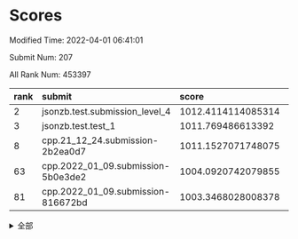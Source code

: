 # Scores

Modified Time: 2022-04-01 06:41:01

Submit Num: 207

All Rank Num: 453397

| rank |               submit               |       score        |       sigma        | pk_num |
| :--- | :--------------------------------- | :----------------- | :----------------- | :----- |
| 2    | jsonzb.test.submission_level_4     | 1012.4114114085314 | 0.7902522426692492 | 8763   |
| 3    | jsonzb.test.test_1                 | 1011.769486613392  | 0.779254148761491  | 8761   |
| 8    | cpp.21_12_24.submission-2b2ea0d7   | 1011.1527071748075 | 0.7943372912737179 | 8765   |
| 63   | cpp.2022_01_09.submission-5b0e3de2 | 1004.0920742079855 | 0.7070219894674645 | 8759   |
| 81   | cpp.2022_01_09.submission-816672bd | 1003.3468028008378 | 0.7014052303266061 | 8756   |


<details>
<summary>全部</summary>

| rank |                 submit                 |       score        |       sigma        | pk_num |
| :--- | :------------------------------------- | :----------------- | :----------------- | :----- |
| 1    | gobigger.level_3.submission_level_3_19 | 1012.4503100443154 | 0.787916941068448  | 8757   |
| 2    | jsonzb.test.submission_level_4         | 1012.4114114085314 | 0.7902522426692492 | 8763   |
| 3    | jsonzb.test.test_1                     | 1011.769486613392  | 0.779254148761491  | 8761   |
| 4    | gobigger.level_3.submission_level_3_26 | 1011.7316258812193 | 0.7696052433272891 | 8762   |
| 5    | gobigger.level_3.submission_level_3_16 | 1011.70034063494   | 0.7745269948985133 | 8758   |
| 6    | gobigger.level_3.submission_level_3_11 | 1011.2605659909236 | 0.7739882278963189 | 8763   |
| 7    | gobigger.level_3.submission_level_3_27 | 1011.1631257893032 | 0.7586224605299793 | 8761   |
| 8    | cpp.21_12_24.submission-2b2ea0d7       | 1011.1527071748075 | 0.7943372912737179 | 8765   |
| 9    | gobigger.level_3.submission_level_3_39 | 1010.989857736004  | 0.7635720728555669 | 8762   |
| 10   | gobigger.level_3.submission_level_3_13 | 1010.9676923999257 | 0.7436210175115966 | 8763   |
| 11   | gobigger.level_3.submission_level_3_9  | 1010.9208294946773 | 0.7748645530644731 | 8763   |
| 12   | gobigger.level_3.submission_level_3_0  | 1010.8985925923449 | 0.7639101142109597 | 8762   |
| 13   | gobigger.level_3.submission_level_3_31 | 1010.844554132283  | 0.7543124960268076 | 8762   |
| 14   | gobigger.level_3.submission_level_3_18 | 1010.7601728003368 | 0.7821900979215186 | 8764   |
| 15   | gobigger.level_3.submission_level_3_30 | 1010.7168722936462 | 0.7446949628199372 | 8764   |
| 16   | gobigger.level_3.submission_level_3_44 | 1010.6663504188351 | 0.788586686363909  | 8758   |
| 17   | gobigger.level_3.submission_level_3_28 | 1010.6132199994908 | 0.7932895858638621 | 8763   |
| 18   | gobigger.level_3.submission_level_3_36 | 1010.5974142518257 | 0.7636240677496559 | 8764   |
| 19   | gobigger.level_3.submission_level_3_2  | 1010.5971224992439 | 0.7762545316696937 | 8758   |
| 20   | gobigger.level_3.submission_level_3_14 | 1010.5374200620599 | 0.788474564879247  | 8764   |
| 21   | gobigger.level_3.submission_level_3_7  | 1010.4421351439818 | 0.767955887415459  | 8762   |
| 22   | gobigger.level_3.submission_level_3_17 | 1010.311017441543  | 0.7733365245960169 | 8761   |
| 23   | gobigger.level_3.submission_level_3_37 | 1010.2368214782871 | 0.7603742779204059 | 8763   |
| 24   | gobigger.level_3.submission_level_3_20 | 1010.2047876115498 | 0.7397647991162392 | 8767   |
| 25   | gobigger.level_3.submission_level_3_12 | 1010.1409069191125 | 0.7629954564103986 | 8758   |
| 26   | gobigger.level_3.submission_level_3_8  | 1010.1125417706778 | 0.7536454394823069 | 8765   |
| 27   | gobigger.level_3.submission_level_3_47 | 1010.0856591145605 | 0.7589836215113778 | 8763   |
| 28   | gobigger.level_3.submission_level_3_6  | 1010.0293412361289 | 0.7797572557423863 | 8760   |
| 29   | gobigger.level_3.submission_level_3_38 | 1009.970367835694  | 0.7446981800652396 | 8761   |
| 30   | gobigger.level_3.submission_level_3_49 | 1009.7897933237787 | 0.7449740597395345 | 8759   |
| 31   | gobigger.level_3.submission_level_3_43 | 1009.7731396873954 | 0.747061183951531  | 8759   |
| 32   | gobigger.level_3.submission_level_3_40 | 1009.7637527788773 | 0.7494249632305626 | 8761   |
| 33   | gobigger.level_3.submission_level_3_35 | 1009.7633216863198 | 0.74456362367501   | 8766   |
| 34   | gobigger.level_3.submission_level_3_29 | 1009.7593725262865 | 0.7497154664099127 | 8764   |
| 35   | gobigger.level_3.submission_level_3_1  | 1009.7259709885311 | 0.7749251071469314 | 8761   |
| 36   | gobigger.level_3.submission_level_3_22 | 1009.6406206754525 | 0.7523195676012947 | 8757   |
| 37   | gobigger.level_3.submission_level_3_46 | 1009.5550185689249 | 0.7560130455234906 | 8761   |
| 38   | gobigger.level_3.submission_level_3_5  | 1009.5541425667041 | 0.7589813137972833 | 8761   |
| 39   | gobigger.level_3.submission_level_3_48 | 1009.523719099267  | 0.750617750023306  | 8760   |
| 40   | gobigger.level_3.submission_level_3_45 | 1009.4667467903797 | 0.7678431890143158 | 8763   |
| 41   | gobigger.level_3.submission_level_3_10 | 1009.4504788534506 | 0.7577344501443516 | 8757   |
| 42   | gobigger.level_3.submission_level_3_42 | 1009.4276944990099 | 0.7613257801103903 | 8763   |
| 43   | gobigger.level_3.submission_level_3_41 | 1009.4249301823087 | 0.771546185634962  | 8760   |
| 44   | gobigger.level_3.submission_level_3_21 | 1009.4039174899592 | 0.7562629503299398 | 8763   |
| 45   | gobigger.level_3.submission_level_3_32 | 1009.3589953270518 | 0.7652029328353144 | 8766   |
| 46   | gobigger.level_3.submission_level_3_23 | 1009.3415439545425 | 0.7531431525396639 | 8767   |
| 47   | gobigger.level_3.submission_level_3_4  | 1009.3363600531618 | 0.765399787471052  | 8759   |
| 48   | gobigger.level_3.submission_level_3_15 | 1009.1343320114914 | 0.736531732989082  | 8758   |
| 49   | gobigger.level_3.submission_level_3_34 | 1009.0975269449309 | 0.7632063437848047 | 8762   |
| 50   | gobigger.level_3.submission_level_3_24 | 1008.8846105628201 | 0.7249379698912316 | 8754   |
| 51   | gobigger.level_3.submission_level_3_33 | 1008.7785521943148 | 0.7621617853381705 | 8758   |
| 52   | gobigger.level_3.submission_level_3_25 | 1008.7677147402658 | 0.7249275151549085 | 8761   |
| 53   | gobigger.level_3.submission_level_3_3  | 1008.2340455608891 | 0.7432898484002716 | 8763   |
| 54   | gobigger.level_1.submission_level_1_0  | 1004.8513255136263 | 0.7204386351180107 | 8759   |
| 55   | gobigger.level_1.submission_level_1_37 | 1004.8080672766353 | 0.7237960576944338 | 8765   |
| 56   | gobigger.level_1.submission_level_1_32 | 1004.7344489735925 | 0.7173303236760805 | 8767   |
| 57   | gobigger.level_1.submission_level_1_21 | 1004.5302766909709 | 0.7087613593955489 | 8763   |
| 58   | gobigger.level_1.submission_level_1_1  | 1004.4144434950384 | 0.7153608328056615 | 8763   |
| 59   | gobigger.level_1.submission_level_1_22 | 1004.3696999848613 | 0.7131356818708513 | 8756   |
| 60   | gobigger.level_1.submission_level_1_36 | 1004.358967810804  | 0.7240651384042834 | 8763   |
| 61   | gobigger.level_1.submission_level_1_30 | 1004.1023834332361 | 0.7051723697786036 | 8764   |
| 62   | gobigger.level_1.submission_level_1_47 | 1004.0968554372685 | 0.7019563830152932 | 8761   |
| 63   | cpp.2022_01_09.submission-5b0e3de2     | 1004.0920742079855 | 0.7070219894674645 | 8759   |
| 64   | gobigger.level_1.submission_level_1_38 | 1004.0879472804833 | 0.7149931422031724 | 8760   |
| 65   | gobigger.level_1.submission_level_1_13 | 1004.0774563856023 | 0.7113957051292253 | 8765   |
| 66   | gobigger.level_1.submission_level_1_48 | 1003.9718519087859 | 0.7219231707246045 | 8761   |
| 67   | gobigger.level_1.submission_level_1_29 | 1003.9585142359649 | 0.7172483072795528 | 8765   |
| 68   | gobigger.level_1.submission_level_1_28 | 1003.8419115564861 | 0.7205181409786753 | 8766   |
| 69   | gobigger.level_1.submission_level_1_16 | 1003.838798979929  | 0.7068864302242919 | 8768   |
| 70   | gobigger.level_1.submission_level_1_5  | 1003.8239384607745 | 0.7169689456556243 | 8760   |
| 71   | gobigger.level_1.submission_level_1_44 | 1003.8111267070184 | 0.7080724476489616 | 8761   |
| 72   | gobigger.level_1.submission_level_1_42 | 1003.7835769281633 | 0.7135533722261945 | 8765   |
| 73   | gobigger.level_1.submission_level_1_31 | 1003.7455211577353 | 0.7081612556609387 | 8765   |
| 74   | gobigger.level_1.submission_level_1_41 | 1003.7048670521758 | 0.7142574474352197 | 8758   |
| 75   | gobigger.level_1.submission_level_1_4  | 1003.6543328391302 | 0.7078529500601186 | 8761   |
| 76   | gobigger.level_1.submission_level_1_34 | 1003.6163964312882 | 0.7130804295008502 | 8762   |
| 77   | gobigger.level_1.submission_level_1_46 | 1003.5367754698245 | 0.7118234297513651 | 8760   |
| 78   | gobigger.level_1.submission_level_1_7  | 1003.5126568325592 | 0.711595604267706  | 8756   |
| 79   | gobigger.level_1.submission_level_1_35 | 1003.4829859439722 | 0.7118910797406759 | 8757   |
| 80   | gobigger.level_1.submission_level_1_49 | 1003.4380223869898 | 0.7270349754420834 | 8764   |
| 81   | cpp.2022_01_09.submission-816672bd     | 1003.3468028008378 | 0.7014052303266061 | 8756   |
| 82   | gobigger.level_1.submission_level_1_12 | 1003.2610115671467 | 0.7129909861828966 | 8757   |
| 83   | gobigger.level_1.submission_level_1_43 | 1003.2410747726136 | 0.7169139393638712 | 8763   |
| 84   | gobigger.level_1.submission_level_1_15 | 1003.1866458102171 | 0.7240125469481792 | 8765   |
| 85   | gobigger.level_1.submission_level_1_20 | 1003.1813559412307 | 0.7140264682813251 | 8764   |
| 86   | gobigger.level_1.submission_level_1_40 | 1003.1331236944633 | 0.7245628789384971 | 8762   |
| 87   | gobigger.level_1.submission_level_1_26 | 1003.1216124281083 | 0.7230427780752674 | 8768   |
| 88   | gobigger.level_1.submission_level_1_18 | 1003.0334579583921 | 0.7057404115253639 | 8760   |
| 89   | gobigger.level_1.submission_level_1_39 | 1003.0307798358942 | 0.7153776623188051 | 8763   |
| 90   | gobigger.level_1.submission_level_1_33 | 1002.9621112881257 | 0.7126274925025634 | 8763   |
| 91   | gobigger.level_1.submission_level_1_24 | 1002.898932899263  | 0.7170592596997987 | 8762   |
| 92   | gobigger.level_1.submission_level_1_25 | 1002.831411220895  | 0.7224790588131241 | 8757   |
| 93   | gobigger.level_1.submission_level_1_6  | 1002.7035207687488 | 0.7059810404179111 | 8756   |
| 94   | gobigger.level_1.submission_level_1_10 | 1002.6012149831884 | 0.707523939614557  | 8759   |
| 95   | gobigger.level_1.submission_level_1_17 | 1002.5952649905048 | 0.7142561569181044 | 8761   |
| 96   | gobigger.level_1.submission_level_1_9  | 1002.5678689701323 | 0.7107051842746244 | 8759   |
| 97   | gobigger.level_1.submission_level_1_2  | 1002.5345865353694 | 0.711215919715379  | 8760   |
| 98   | gobigger.level_1.submission_level_1_14 | 1002.5331214750937 | 0.7031485467004039 | 8760   |
| 99   | gobigger.level_1.submission_level_1_8  | 1002.4782100898585 | 0.7165953043139024 | 8761   |
| 100  | gobigger.level_1.submission_level_1_45 | 1002.4034863344838 | 0.7120725968724558 | 8762   |
| 101  | gobigger.level_1.submission_level_1_19 | 1002.4015751586718 | 0.7152537872949348 | 8764   |
| 102  | gobigger.level_1.submission_level_1_27 | 1002.2917373828788 | 0.7240163812914675 | 8761   |
| 103  | gobigger.level_1.submission_level_1_23 | 1002.088374037373  | 0.7103583578555456 | 8764   |
| 104  | gobigger.level_1.submission_level_1_11 | 1002.0691649596521 | 0.7085490984590478 | 8756   |
| 105  | gobigger.level_1.submission_level_1_3  | 1001.9854713992924 | 0.7063751435467734 | 8758   |
| 106  | gobigger.random.submission_random_34   | 997.287785410865   | 0.7077159871896949 | 8761   |
| 107  | gobigger.random.submission_random_11   | 997.1140460603763  | 0.7153131784871892 | 8767   |
| 108  | gobigger.random.submission_random_48   | 996.8339880194137  | 0.7115374293134623 | 8762   |
| 109  | gobigger.random.submission_random_32   | 996.8330250212463  | 0.7176872268600434 | 8762   |
| 110  | gobigger.random.submission_random_22   | 996.8245370960453  | 0.7017511601262615 | 8762   |
| 111  | gobigger.random.submission_random_21   | 996.6612138741528  | 0.722497926353095  | 8761   |
| 112  | gobigger.random.submission_random_0    | 996.5934922456368  | 0.7115462087177395 | 8761   |
| 113  | gobigger.random.submission_random_28   | 996.5240404373094  | 0.7179666190404075 | 8757   |
| 114  | gobigger.random.submission_random_7    | 996.473695668383   | 0.7141917334558662 | 8759   |
| 115  | gobigger.random.submission_random_39   | 996.4599823099892  | 0.7071094217668858 | 8760   |
| 116  | gobigger.random.submission_random_13   | 996.4284114404458  | 0.7140674192495176 | 8762   |
| 117  | gobigger.random.submission_random_17   | 996.313879737118   | 0.713206478231217  | 8762   |
| 118  | gobigger.random.submission_random_35   | 996.2435941246769  | 0.7094905991066525 | 8759   |
| 119  | gobigger.random.submission_random_36   | 996.2047878490899  | 0.7080364736129262 | 8758   |
| 120  | gobigger.random.submission_random_1    | 996.2018259121803  | 0.7076679280967466 | 8760   |
| 121  | gobigger.random.submission_random_41   | 996.1817616635665  | 0.7003814580603979 | 8763   |
| 122  | gobigger.random.submission_random_38   | 996.1412224770135  | 0.7020430673410606 | 8763   |
| 123  | gobigger.random.submission_random_2    | 996.1344168339746  | 0.7122127429655462 | 8760   |
| 124  | gobigger.random.submission_random_46   | 996.1220311684946  | 0.6983629158866985 | 8761   |
| 125  | gobigger.random.submission_random_12   | 996.0993888568437  | 0.7126539739177992 | 8760   |
| 126  | gobigger.random.submission_random_20   | 996.0941780278627  | 0.7050651699469039 | 8762   |
| 127  | gobigger.random.submission_random_29   | 996.0895996177906  | 0.7152624795324306 | 8760   |
| 128  | gobigger.random.submission_random_6    | 995.9822141002574  | 0.707612738113514  | 8760   |
| 129  | gobigger.random.submission_random_5    | 995.9784002134979  | 0.730265722616608  | 8760   |
| 130  | gobigger.random.submission_random_30   | 995.974648680386   | 0.7158074216822026 | 8760   |
| 131  | gobigger.random.submission_random_18   | 995.9539023924644  | 0.7246951714898433 | 8762   |
| 132  | gobigger.random.submission_random_19   | 995.9392808146921  | 0.7167541287082407 | 8763   |
| 133  | gobigger.random.submission_random_26   | 995.9315027396934  | 0.7028891743375254 | 8766   |
| 134  | gobigger.random.submission_random_45   | 995.9153495022116  | 0.7150197487185929 | 8759   |
| 135  | gobigger.random.submission_random_23   | 995.879959836226   | 0.7080037016238648 | 8765   |
| 136  | gobigger.random.submission_random_47   | 995.8492403121137  | 0.7179868244276154 | 8764   |
| 137  | gobigger.random.submission_random_31   | 995.7702629962631  | 0.693095895230883  | 8762   |
| 138  | gobigger.random.submission_random_49   | 995.739812265561   | 0.7037386570882537 | 8759   |
| 139  | gobigger.random.submission_random_37   | 995.726888824565   | 0.725924594633669  | 8760   |
| 140  | gobigger.random.submission_random_33   | 995.6474952227425  | 0.7087772772330088 | 8760   |
| 141  | gobigger.random.submission_random_44   | 995.6275649217152  | 0.7029266994126732 | 8762   |
| 142  | gobigger.random.submission_random_4    | 995.5686590682333  | 0.7074392565736245 | 8760   |
| 143  | gobigger.random.submission_random_3    | 995.4882216700177  | 0.7362305760350836 | 8766   |
| 144  | gobigger.random.submission_random_40   | 995.4624643533331  | 0.7239937433330152 | 8753   |
| 145  | gobigger.random.submission_random_42   | 995.4507427524522  | 0.710001912258724  | 8760   |
| 146  | gobigger.random.submission_random_10   | 995.3957297303555  | 0.7075455764712966 | 8767   |
| 147  | gobigger.random.submission_random_43   | 995.3578492490961  | 0.7114707758389717 | 8760   |
| 148  | gobigger.random.submission_random_9    | 995.3298114095797  | 0.7095972586545864 | 8762   |
| 149  | gobigger.random.submission_random_24   | 995.3276768932011  | 0.720587023071038  | 8766   |
| 150  | gobigger.random.submission_random_16   | 995.3045599822534  | 0.7233553518699566 | 8762   |
| 151  | gobigger.random.submission_random_25   | 995.1017537072934  | 0.7154953184301593 | 8759   |
| 152  | gobigger.random.submission_random_14   | 995.0958437194467  | 0.7011434658680037 | 8755   |
| 153  | gobigger.random.submission_random_8    | 994.7200439124956  | 0.7118151888486575 | 8766   |
| 154  | gobigger.random.submission_random_27   | 994.7094861345054  | 0.7254961112734716 | 8760   |
| 155  | gobigger.level_2.submission_level_2_21 | 994.489884882154   | 0.7260127788603338 | 8762   |
| 156  | gobigger.level_2.submission_level_2_20 | 994.4637500300172  | 0.7172323933267987 | 8763   |
| 157  | gobigger.level_2.submission_level_2_48 | 994.2428820220919  | 0.7328384378408589 | 8761   |
| 158  | gobigger.level_2.submission_level_2_27 | 994.009668047433   | 0.7431456082945039 | 8759   |
| 159  | gobigger.random.submission_random_15   | 993.8719938466492  | 0.7224737791279129 | 8760   |
| 160  | gobigger.level_2.submission_level_2_45 | 993.5958372183907  | 0.739989069160943  | 8760   |
| 161  | gobigger.level_2.submission_level_2_13 | 993.2472919016006  | 0.7270206448758775 | 8757   |
| 162  | gobigger.level_2.submission_level_2_30 | 993.1428211945936  | 0.7308982368530833 | 8761   |
| 163  | gobigger.level_2.submission_level_2_39 | 992.9815669401495  | 0.7306438374788846 | 8762   |
| 164  | gobigger.level_2.submission_level_2_47 | 992.9404086283538  | 0.7441731389033348 | 8766   |
| 165  | gobigger.level_2.submission_level_2_31 | 992.9081972538286  | 0.7436320447265674 | 8759   |
| 166  | gobigger.level_2.submission_level_2_11 | 992.8687247305137  | 0.7306131821635242 | 8758   |
| 167  | gobigger.level_2.submission_level_2_42 | 992.8364734689978  | 0.7549307093908288 | 8758   |
| 168  | gobigger.level_2.submission_level_2_36 | 992.7037595018063  | 0.7363209629039276 | 8764   |
| 169  | gobigger.level_2.submission_level_2_16 | 992.5546941155665  | 0.7523526694066409 | 8764   |
| 170  | gobigger.level_2.submission_level_2_14 | 992.5335797170848  | 0.7451483029680535 | 8758   |
| 171  | gobigger.level_2.submission_level_2_15 | 992.5278336396334  | 0.7384313966303019 | 8762   |
| 172  | gobigger.level_2.submission_level_2_26 | 992.5050934179537  | 0.7395517635842118 | 8763   |
| 173  | gobigger.level_2.submission_level_2_17 | 992.4883522799215  | 0.740227115621104  | 8758   |
| 174  | gobigger.level_2.submission_level_2_6  | 992.4508439801889  | 0.746693202196703  | 8760   |
| 175  | gobigger.level_2.submission_level_2_8  | 992.4440059809948  | 0.7452836092029581 | 8756   |
| 176  | gobigger.level_2.submission_level_2_22 | 992.4338429012498  | 0.7464906216914712 | 8760   |
| 177  | gobigger.level_2.submission_level_2_10 | 992.4262880147022  | 0.7443202867566432 | 8764   |
| 178  | gobigger.level_2.submission_level_2_38 | 992.4155722525843  | 0.7444718605097517 | 8756   |
| 179  | gobigger.level_2.submission_level_2_2  | 992.4110743263609  | 0.7289226515003426 | 8765   |
| 180  | gobigger.level_2.submission_level_2_35 | 992.355393176762   | 0.7539014047495988 | 8761   |
| 181  | gobigger.level_2.submission_level_2_19 | 992.3340109655619  | 0.7574500191387231 | 8763   |
| 182  | gobigger.level_2.submission_level_2_28 | 992.2575580342786  | 0.7336147892361448 | 8756   |
| 183  | gobigger.level_2.submission_level_2_44 | 992.2036654867828  | 0.758148251029134  | 8756   |
| 184  | gobigger.level_2.submission_level_2_46 | 992.1448635834084  | 0.730489328864871  | 8758   |
| 185  | gobigger.level_2.submission_level_2_40 | 992.058065098652   | 0.7381304367140735 | 8766   |
| 186  | gobigger.level_2.submission_level_2_1  | 992.0280233948633  | 0.7366568282211776 | 8762   |
| 187  | gobigger.level_2.submission_level_2_7  | 991.9874673926581  | 0.7273263448641054 | 8763   |
| 188  | gobigger.level_2.submission_level_2_37 | 991.9863591595677  | 0.7488550578413997 | 8761   |
| 189  | gobigger.level_2.submission_level_2_33 | 991.9153160779022  | 0.7662810537618738 | 8762   |
| 190  | gobigger.level_2.submission_level_2_43 | 991.811843422792   | 0.7541952243447626 | 8757   |
| 191  | gobigger.level_2.submission_level_2_24 | 991.7860987545652  | 0.7526682134131749 | 8767   |
| 192  | gobigger.level_2.submission_level_2_25 | 991.4286671795332  | 0.7387713750075989 | 8756   |
| 193  | gobigger.level_2.submission_level_2_34 | 991.3335719863195  | 0.7504531682780716 | 8763   |
| 194  | gobigger.level_2.submission_level_2_18 | 991.3006657873744  | 0.7465620487389129 | 8761   |
| 195  | gobigger.level_2.submission_level_2_5  | 991.0972449834333  | 0.7616298057749056 | 8755   |
| 196  | gobigger.level_2.submission_level_2_41 | 991.030560003245   | 0.7506078615539953 | 8767   |
| 197  | gobigger.level_2.submission_level_2_23 | 990.9903058028387  | 0.7556267976625687 | 8763   |
| 198  | gobigger.level_2.submission_level_2_3  | 990.952518502095   | 0.7490155272294526 | 8764   |
| 199  | gobigger.level_2.submission_level_2_29 | 990.8884819177889  | 0.7555270297493909 | 8763   |
| 200  | gobigger.level_2.submission_level_2_4  | 990.7780792933903  | 0.757492402228042  | 8756   |
| 201  | gobigger.level_2.submission_level_2_12 | 990.6364175218357  | 0.778766833950865  | 8766   |
| 202  | gobigger.level_2.submission_level_2_0  | 990.58920394031    | 0.7520653659253743 | 8760   |
| 203  | gobigger.level_2.submission_level_2_49 | 990.5426009893112  | 0.7602491608369236 | 8763   |
| 204  | gobigger.level_2.submission_level_2_9  | 990.4811923372799  | 0.7796695179047954 | 8760   |
| 205  | gobigger.level_2.submission_level_2_32 | 989.9440845704656  | 0.7719185229787947 | 8763   |
| 206  | gobigger.none.submission_none_0        | 976.8098714942663  | 1.353219952718508  | 8765   |
| 207  | gobigger.none.submission_none_1        | 975.0944840933258  | 1.6263030340626188 | 8763   |

</details>
